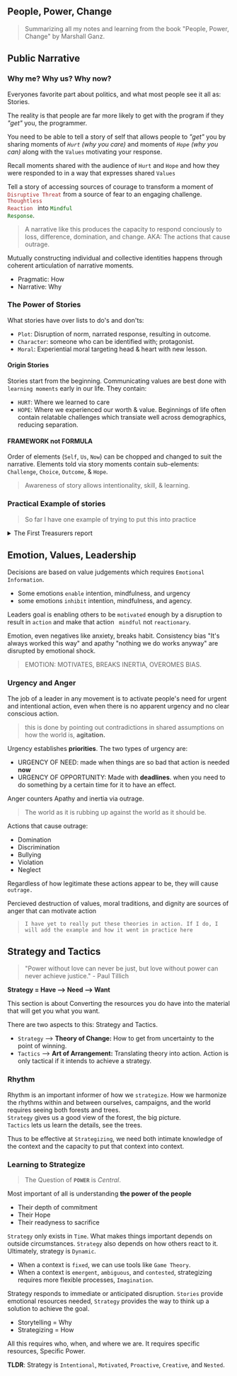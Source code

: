 People, Power, Change
---
> Summarizing all my notes and learning from the book "People, Power, Change" by Marshall Ganz. 

## Public Narrative
### Why me? Why us? Why now?

Everyones favorite part about politics, and what most people see it all as: Stories.

The reality is that people are far more likely to get with the program if they <i>"get"</i> you, the programmer.

You need to be able to tell a story of self that allows people to *"get"* you by sharing moments of *`Hurt` (why you care)* and moments of *`Hope` (why you can)* along with the `Values` motivating your response.

Recall moments shared with the audience of `Hurt` and `Hope` and how they were responded to in a way that expresses shared `Values` 

Tell a story of accessing sources of courage to transform a moment of <code style="color : brown">Disruptive Threat</code> from a source of fear to an engaging challenge. <code style="color : brown">Thoughtless Reaction </code> into <code style="color : darkgreen">Mindful Response</code>.

> A narrative like this produces the capacity to respond conciously to loss, difference, domination, and change. AKA: The actions that cause outrage.

Mutually constructing individual and collective identities happens through coherent articulation of narrative moments.
- Pragmatic: How
- Narrative: Why

### The Power of Stories
<!--Pages 59 and 60-->

What stories have over lists to do's and don'ts:
- `Plot`: Disruption of norm, narrated response, resulting in outcome.
- `Character`: someone who can be identified with; protagonist.
- `Moral`: Experiential moral targeting head & heart with new lesson.

#### Origin Stories
Stories start from the beginning. Communicating values are best done with `learning moments` early in our life. They contain:
- `HURT`: Where we learned to care
- `HOPE`: Where we experienced our worth & value.
Beginnings of life often contain relatable challenges which transiate well across demographics, reducing separation.

#### FRAMEWORK not FORMULA

Order of elements (`Self`, `Us`, `Now`) can be chopped and changed to suit the narrative. Elements told via story moments contain sub-elements: `Challenge`, `Choice`, `Outcome`, & `Hope`.
> Awareness of story allows intentionality, skill, & learning.

### Practical Example of stories

>So far I have one example of trying to put this into practice

<details>
<summary>The First Treasurers report</summary>

### Context
After both the state and federal elections in Australia party business had resumed. Before the elections I was made treasurer of my local branch.

I had not been treasurer of anything before. With the introduction of new finance laws, combined with the fact training had not been for many months due to suspension of party business, *and* our disorganisation as people were either burned out or on holidays, there was not much direction or clarity for my position at the time.

The only thing I knew how to do was log into the finance system and read out how much we had in our account ($207.73) and give the treasurers report, which amounts to reading that number out.

In order to give myself some direction, I decided to use that treasurers report to create a narrative following the above rules.

### Making a narrative treasurers report
#### Content to communicate
I started by jotting down the content I needed to communicate, the `what`:

Finances --> Apologies --> Next Step

- Finances: our current balance was $207.73, and I have just recieved training from party office about how to handle our money.
- Apologies: I will be up north in Newman during the next meeting.
- Next Step: I want to do some social events to learn how to handle money, and I want to talk to every member about what they want to see the branch do.

#### Example of drafting the narrative
I then broke each of these sections down into their own `why me`, `why us`, and `why now` each containing stories of <code style="color : darkred">Hurt</code> and <code style="color : darkgreen">Hope </code>


**Example:**
>  `Next Step: Why me?`  
Last month, my car was broken into and my laptop was taken. This <code style="color : darkred">crushed</code> my motivation and so I failed to make the promised branch calls before this meeting. Despite this, I was still afforded time to think about our branch stratefy and study. This interim I have found both the avenue for us to question the party, and the <code style="color : darkgreen"> precise questions</code> I want us to ask ourselves.

> `Next Step: Why us?`  
Geraldton needs locals pushing and contributing to our cause. Without the voices of trusted members in out community advocating for our beliefs <code style="color : darkred">we will fail as a branch</code>, and further fail our electorate. Our jobs as believers in the cause is to find the respected members of our community, the aunty to everyone, the co-worker people trust and vent to, and 
ask them to represent out towns interests. If our branch is full of people who practice the principles and objectives of our party daily, the people that listen and make those around them heard, who try to raise everyone up, not just themselves, and understand the needs of the whole community, then <code style="color : darkgreen">achieving our goals will no longer be an uphill battle</code>, but will become a mere matter of doing what we already do a little more strategically.

> `Bext Step: Why now?`  
Our movement is founded at the grassroots. We win elections so the collective hopes of our community can be delivered. With less members in our party, we <code style="color : darkred">will faill</code> and lose our right to win. As a majority government party, if we use our power to deliver what Geraldton wants, by having trusted members in the branch advocating, then we won't just win the seat, we will bring wins to the future of our home.

I did not look over or edit this yet. I just wrote down what came to my mind until I managed to communicate <code style="color : darkred">Hurt</code> and <code style="color : darkgreen">Hope</code> with me, us, and now as the subject.  


You can tell given the long winded, comma riddled text that is the hallmark of how I write on the fly. I did this for every section I wanted to communicate.  

With the apologies I talked about wanting to go back to Newman where I grew up and talk to labor supporters while there, and for finances I talked about wanting to act on my new training and organise events.

#### Refining the narrative

My next step was to try convert every part of the report into one paragraph each, rather than 3 paragraphs each. So I rewrote each one in a way that combined `Me`, `Us`, and `Now` into one single paragraph.  
The next step was the longest, here is how it looked.

>`Next Step, Refined`  
Our movement is founded on large groups of people working together on solving our collective problems. To solve <code style="color : darkred">our issue of low participation</code><sup>`Us`</sup> I promised to call all brach memers, but my pain from having my car broken into <code style="color : darkred">deflated me</code><sup>`Me`</sup> and I failed this commitment. I was given time to reflect and study, instead, and am fully ready to commit with <code style="color : darkgreen">full confidence</code><sup>`Me`</sup> in figuring out who we are and what we want. We need to act now if we want build the confidence of the community to help us win, and that starts by making a plan that includes all of us. After <code style="color : darkgreen">we have clear goals in mind</code><sup>`Us & Now`</sup> we can recruit people with out values who want to see those goals achieved and collaborate on tactics that achieve them. Without a clear idea of who we are and how we operate, <code style="color : darkred">we will continue to decline</code><sup>`Now`</sup>

Still a bit long-winded, but much more nicely compacted into a single coherent paragraph than the first version. 

You can start to see that chopping and changing of order to suit the narrative now that things are getting mixed together. You have more <code style="color : darkred">Hurt</code> concentrated at the front, with some <code style="color : darkgreen">Hope</code> in the middle, and a final warning <code style="color : darkred">Hurt</code> at the end. 

This is just a treasurers report though, and the next step alone is a little bit long, let alone the addition of the apologies and finances which have also been given the same treatment.  

Lets rewrite everything again to be even more condensed as our final report.

#### The final report
>``Apologies:``
My homesickness has led me to Newman this week. Newman is a large part of the Durack electorate with a strong Labor history but unique challenges. Personally, I want to catch up with my old friends there, but I also want to see how our supporters are doing there. I regret not doing this before the election, as our two active volunteers fell ill just before the day and we had no backups. The second best time to visit is now though, so that’s where I am.

>``Balance and Finances:``
Our balance is still $207.73. We can't keep this stagnated when we know the opposition both out spend us and our only other campaign funds come from our widely spread party HQ. I've never been treasurer of anything before, But if we all practice our roles now, we will all have three years - or two diplomas worth - of experience to each draw from.

>``Next Step:``
Our movement is founded on collections of people collaborating solutions to our collective problems. Without this we will decline as a movement.
We have fewer members than when I first joined, and participation of members barely meets quorum. I promised to change this by calling every branch member before this meeting.
I failed this task. This month I was deflated after my car was broken into, and I lost enthusiasm for conversation.
Instead I studied and reflected, considering exactly what questions to ask. I am now more confident and motivated to call each member before the next branch meeting.
As a party in government, it's our time to push for the fairer future. Step one is finding out who we are, and what we think will make Geraldton fairer. When this is clarified, step two will be working to recruit those who practice our values and bring them into the branch, collaborating on tactics to achieve our goals, and show what we can do together. Each time we do this, we can achieve bigger and bigger things, of which election victory will be one.

This, combined with a list of powers I have as treasurer, and questions I want to ask each member, were what I submitted for the next branch meeting. The ultimate end result gave purpose to my holiday, and a clear, motivational reason to work on the action that will push the party forward (Calling all members before the next meeting).  

I did all this on pen and paper as it slows down my writing, forcing me to think about sentences as I write them rather than jot down the top of my head. Pen also forces me to rewrite entire paragraphs when revising rather than make edits, encouraging me to rewrite entire sentences rather than just edit existing ones.

</details>

## Emotion, Values, Leadership 
<!--Page 60-->
 Decisions are based on value judgements which requires `Emotional Information`.
- Some emotions `enable` intention, mindfulness, and urgency
- some emotions `inhibit` intention, mindfulness, and agency.

Leaders goal is enabling others to be `motivated` enough by a disruption to result in `action` and make that action ` mindful` not `reactionary`.

Emotion, even negatives like anxiety, breaks habit. Consistency bias "It's always worked this way" and apathy "nothing we do works anyway" are disrupted by emotional shock.

> EMOTION: MOTIVATES, BREAKS INERTIA, OVEROMES BIAS.

### Urgency and Anger
<!--Page 63-->

The job of a leader in any movement is to activate people's need for urgent and intentional action, even when there is no apparent urgency and no clear conscious action.

> this is done by pointing out contradictions in shared assumptions on how the world is, **agitation.**

Urgency establishes **priorities**. The two types of urgency are:
- URGENCY OF NEED: made when things are so bad that action is needed **now**
- URGENCY OF OPPORTUNITY: Made with **deadlines**. when you need to do something by a certain time for it to have an effect.

Anger counters Apathy and inertia via outrage.
> The world as it is rubbing up against the world as it should be.

Actions that cause outrage:
- Domination
- Discrimination
- Bullying
- Violation
- Neglect  

Regardless of how legitimate these actions appear to be, they will cause `outrage.`

Percieved destruction of values, moral traditions, and dignity are sources of anger that can motivate action

>`I have yet to really put these theories in action. If I do, I will add the example and how it went in practice here`

## Strategy and Tactics
<!--Page 90-->
> "Power without love can never be just, but love without power can never achieve justice." - Paul Tillich

**Strategy = Have --> Need --> Want**  

This section is about Converting the resources you do have into the material that will get you what you want.

There are two aspects to this: Strategy and Tactics.

- `Strategy` --> **Theory of Change:** How to get from uncertainty to the point of winning.
- `Tactics` --> **Art of Arrangement:** Translating theory into action. Action is only tactical if it intends to achieve a strategy.

### Rhythm

Rhythm is an important informer of how we `strategize`. How we harmonize the rhythms within and between ourselves, campaigns, and the world requires seeing both forests and trees.  
`Strategy` gives us a good view of the forest, the big picture.  
`Tactics` lets us learn the details, see the trees.  

Thus to be effective at `Strategizing`, we need both intimate knowledge of the context and the capacity to put that context into context.

### Learning to Strategize
<!--Page 96-->

>The Question of **`POWER`** is *Central*.

Most important of all is understanding **the power of the people**
- Their depth of commitment
- Their Hope
- Their readyness to sacrifice

`Strategy` only exists in `Time`. What makes things important depends on outside circumstances. `Strategy` also depends on how others react to it.  
Ultimately, strategy is `Dynamic`.

- When a context is `fixed`, we can use tools like `Game Theory`. 
- When a context is `emergent`, `ambiguous`, and `contested`, strategizing requires more flexible processes, `Imagination`.

Strategy responds to immediate or anticipated disruption. `Stories` provide emotional resources needed, `Strategy` provides the way to think up a solution to achieve the goal.
- Storytelling = Why
- Strategizing = How

All this requires who, when, and where we are. It requires specific resources, Specific Power.  

**TLDR**: Strategy is `Intentional`, `Motivated`, `Proactive`, `Creative`, and `Nested`.